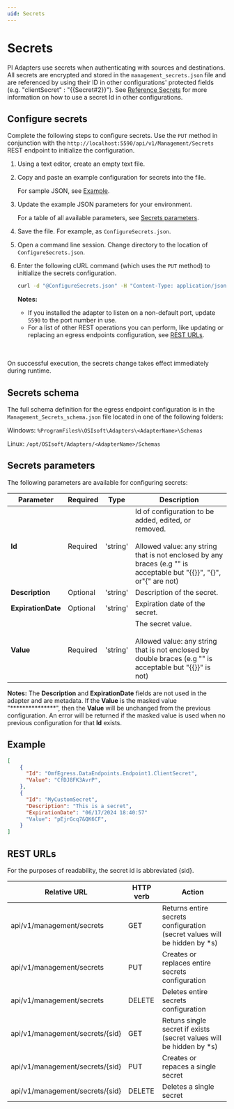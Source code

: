 ```yaml
---
uid: Secrets
---
```


# Secrets

PI Adapters use secrets when authenticating with sources and destinations. All secrets are encrypted and stored in the `management_secrets.json` file and are referenced by using their ID in other configurations' protected fields (e.g. "clientSecret" : "{{Secret#2}}"). 
See [Reference Secrets](xref:ReferenceSecrets) for more information on how to use a secret Id in other configurations.

## Configure secrets

Complete the following steps to configure secrets. Use the `PUT` method in conjunction with the `http://localhost:5590/api/v1/Management/Secrets` REST endpoint to initialize the configuration.

1. Using a text editor, create an empty text file.

2. Copy and paste an example configuration for secrets into the file.

    For sample JSON, see [Example](#example).

3. Update the example JSON parameters for your environment.

    For a table of all available parameters, see [Secrets parameters](#secrets-parameters).

4. Save the file. For example, as `ConfigureSecrets.json`.

5. Open a command line session. Change directory to the location of `ConfigureSecrets.json`.

6. Enter the following cURL command (which uses the `PUT` method) to initialize the secrets configuration.

    ```bash
    curl -d "@ConfigureSecrets.json" -H "Content-Type: application/json" -X PUT "http://localhost:5590/api/v1/Management/Secrets"
    ```

    **Notes:**
  
    * If you installed the adapter to listen on a non-default port, update `5590` to the port number in use.
    * For a list of other REST operations you can perform, like updating or replacing an egress endpoints configuration, see [REST URLs](#rest-urls).
    <br/>
    <br/>

On successful execution, the secrets change takes effect immediately during runtime.

## Secrets schema

The full schema definition for the egress endpoint configuration is in the `Management_Secrets_schema.json` file located in one of the following folders:

Windows: `%ProgramFiles%\OSIsoft\Adapters\<AdapterName>\Schemas`

Linux: `/opt/OSIsoft/Adapters/<AdapterName>/Schemas`

## Secrets parameters

The following parameters are available for configuring secrets:

| Parameter                 | Required | Type      | Description                                                  |
| ------------------------- | -------- | --------- | ------------------------------------------------------------ |
| **Id**              | Required | 'string' | Id of configuration to be added, edited, or removed. <br><br>Allowed value: any string that is not enclosed by any braces (e.g "<secretId>" is acceptable but "{{<secretId>}}", "{<secretId>}", or"{<secretId>" are not)|
| **Description** | Optional | 'string' | Description of the secret. |
| **ExpirationDate** | Optional | 'string' | Expiration date of the secret. |
| **Value** | Required | 'string' | The secret value. <br><br>Allowed value: any string that is not enclosed by double braces (e.g "<value>" is acceptable but "{{<value>}}" is not)|

  **Notes:** The **Description** and **ExpirationDate** fields are not used in the adapter and are metadata. 
  If the **Value** is the masked value "\*\*\*\*\*\*\*\*\*\*\*\*\*\*\*", then the **Value** will be unchanged from the previous configuration. An error will be returned if the masked value is used when no previous configuration for that **Id** exists. 

## Example

```json
[
	{
	  "Id": "OmfEgress.DataEndpoints.Endpoint1.ClientSecret",
	  "Value": "CfDJ8FK3AvrP",
	},
	{
	  "Id": "MyCustomSecret",
	  "Description": "This is a secret",
	  "ExpirationDate": "06/17/2024 18:40:57"
	  "Value": "pEjrGcq7&QK6CF",
	}
]
```

## REST URLs

For the purposes of readability, the secret id is abbreviated {sid}.

| Relative URL | HTTP verb | Action |
| ------------ | --------- | ------ |
| api/v1/management/secrets | GET | Returns entire secrets configuration (secret values will be hidden by *s) |
| api/v1/management/secrets | PUT | Creates or replaces entire secrets configuration |
| api/v1/management/secrets | DELETE | Deletes entire secrets configuration |
| api/v1/management/secrets/{sid} | GET | Retuns single secret if exists (secret values will be hidden by *s) |
| api/v1/management/secrets/{sid} | PUT | Creates or repaces a single secret |
| api/v1/management/secrets/{sid} | DELETE | Deletes a single secret |


